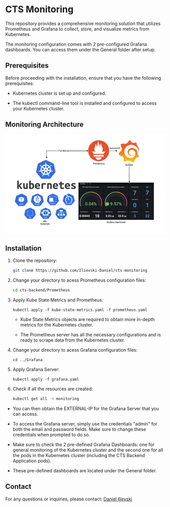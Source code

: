 # CTS Monitoring

This repository provides a comprehensive monitoring solution that utilizes Prometheus and Grafana to collect, store, and visualize metrics from Kubernetes.

The monitoring configuration comes with 2 pre-configured Grafana dashboards. You can access them under the General folder after setup.
## Prerequisites

Before proceeding with the installation, ensure that you have the following prerequisites:

- Kubernetes cluster is set up and configured.

- The kubectl command-line tool is installed and configured to access your Kubernetes cluster.

## Monitoring Architecture

![Monitoring Design](./Images/monitoring.png?raw=true)

## Installation

1. Clone the repository:

   ```bash
   git clone https://github.com/Ilievski-Daniel/cts-monitoring
   ```

2. Change your directory to acess Prometheus configuration files:

   ```bash
   cd cts-backend/Prometheus
   ```

3. Apply Kube State Metrics and Prometheus:

    ```
    kubectl apply -f kube-state-metrics.yaml -f prometheus.yaml
    ```

    - Kube State Metrics objects are required to obtain more in-depth metrics for the Kubernetes cluster.
    
    - The Prometheus server has all the necessary configurations and is ready to scrape data from the Kubernetes cluster.

4. Change your directory to acess Grafana configuration files:

    ```
    cd ../Grafana
    ```

5. Apply Grafana Server:

    ```
    kubectl apply -f grafana.yaml
    ```

6. Check if all the resources are created:

    ```sh
    kubectl get all -n monitoring
    ```

- You can then obtain the EXTERNAL-IP for the Grafana Server that you can access.

- To access the Grafana server, simply use the credentials "admin" for both the email and password fields. Make sure to change these credentials when prompted to do so.

- Make sure to check the 2 pre-defined Grafana Dashboards: one for general monitoring of the Kubernetes cluster and the second one for all the pods in the Kubernetes cluster (including the CTS Backend Application pods). 

- These pre-defined dashboards are located under the General folder.

## Contact
For any questions or inquiries, please contact: [Daniel Ilievski](https://www.linkedin.com/in/danielilievski/)